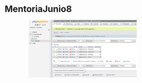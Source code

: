 # MentoriaJunio8

<p align="center">
  <img src="/img/Screenshot_1.png" width="350" title="hover text">
</p>
